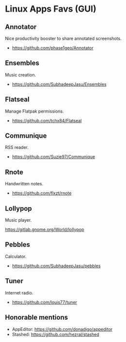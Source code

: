 # Linux Apps Favs (GUI)

## Annotator

Nice productivity booster to share annotated screenshots.

* https://github.com/phase1geo/Annotator

## Ensembles

Music creation.

* https://github.com/SubhadeepJasu/Ensembles
	
## Flatseal

Manage Flatpak permissions.

* https://github.com/tchx84/Flatseal

## Communique

RSS reader.

* https://github.com/Suzie97/Communique

## Rnote

Handwritten notes.

* https://github.com/flxzt/rnote

## Lollypop

Music player.

https://gitlab.gnome.org/World/lollypop

## Pebbles

Calculator.

* https://github.com/SubhadeepJasu/pebbles

## Tuner

Internet radio.

* https://github.com/louis77/tuner

## Honorable mentions

* AppEditor: https://github.com/donadigo/appeditor
* Stashed: https://github.com/hezral/stashed
